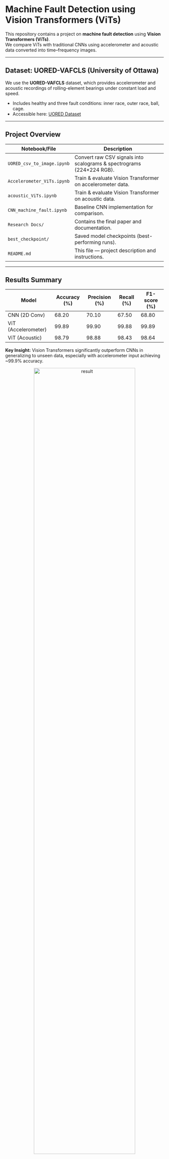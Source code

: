 #  Machine Fault Detection using Vision Transformers (ViTs)

This repository contains a project on **machine fault detection** using **Vision Transformers (ViTs)**.  
We compare ViTs with traditional CNNs using accelerometer and acoustic data converted into time–frequency images.

---

##  Dataset: UORED-VAFCLS (University of Ottawa)

We use the **UORED-VAFCLS** dataset, which provides accelerometer and acoustic recordings of rolling-element bearings under constant load and speed.  
- Includes healthy and three fault conditions: inner race, outer race, ball, cage.  
- Accessible here: [UORED Dataset](https://data.mendeley.com/datasets/y2px5tg92h/5)

---

##  Project Overview

| Notebook/File              | Description |
|-----------------------------|-------------|
| `UORED_csv_to_image.ipynb`  | Convert raw CSV signals into scalograms & spectrograms (224×224 RGB). |
| `Accelerometer_ViTs.ipynb`  | Train & evaluate Vision Transformer on accelerometer data. |
| `acoustic_ViTs.ipynb`       | Train & evaluate Vision Transformer on acoustic data. |
| `CNN_machine_fault.ipynb`   | Baseline CNN implementation for comparison. |
| `Research Docs/`            | Contains the final paper and documentation. |
| `best_checkpoint/`          | Saved model checkpoints (best-performing runs). |
| `README.md`                 | This file — project description and instructions. |

---

##  Results Summary

| Model               | Accuracy (%) | Precision (%) | Recall (%) | F1-score (%) |
|---------------------|--------------|---------------|------------|--------------|
| CNN (2D Conv)       | 68.20        | 70.10         | 67.50      | 68.80        |
| ViT (Accelerometer) | 99.89        | 99.90         | 99.88      | 99.89        |
| ViT (Acoustic)      | 98.79        | 98.88         | 98.43      | 98.64        |

**Key Insight:** Vision Transformers significantly outperform CNNs in generalizing to unseen data, especially with accelerometer input achieving ~99.9% accuracy.

<p align="center">
  <img src="https://github.com/user-attachments/assets/5fded6c7-a8fb-45a1-ac84-ba87463579df" alt="result" width="80%">
</p>

##  Visual Results

###  Test Predictions (Scalograms - Accelerometer)

<p align="center">
  <img src="https://github.com/user-attachments/assets/00296e81-d565-4316-a7f0-bcb6bac13b14" alt="accelerometer_predictions" width="80%">
</p>

###  Test Predictions (Spectrograms - Acoustic)
<p align="center">
  <img src="https://github.com/user-attachments/assets/931bbad9-00bd-483e-abd4-00edb04cf02b" alt="acoustic_predictions" width="80%">
</p>

###  Attention Visualization (Acoustic)
<p align="center">
  <img src="https://github.com/user-attachments/assets/4937d015-3985-4af4-a2fe-f8aee15942ab"  alt="attention_heads" width="80%">
</p>
